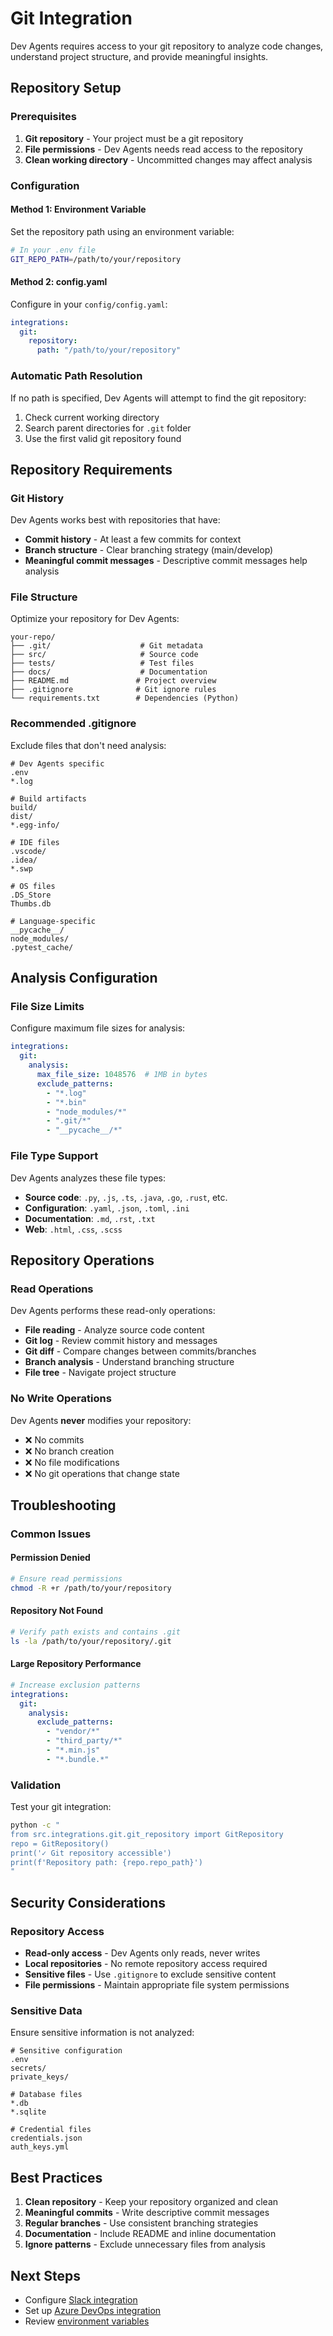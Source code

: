 # Git Integration

Dev Agents requires access to your git repository to analyze code changes, understand project structure, and provide meaningful insights.

## Repository Setup

### Prerequisites

1. **Git repository** - Your project must be a git repository
2. **File permissions** - Dev Agents needs read access to the repository
3. **Clean working directory** - Uncommitted changes may affect analysis

### Configuration

#### Method 1: Environment Variable

Set the repository path using an environment variable:

```bash
# In your .env file
GIT_REPO_PATH=/path/to/your/repository
```

#### Method 2: config.yaml

Configure in your `config/config.yaml`:

```yaml
integrations:
  git:
    repository:
      path: "/path/to/your/repository"
```

### Automatic Path Resolution

If no path is specified, Dev Agents will attempt to find the git repository:

1. Check current working directory
2. Search parent directories for `.git` folder
3. Use the first valid git repository found

## Repository Requirements

### Git History

Dev Agents works best with repositories that have:

- **Commit history** - At least a few commits for context
- **Branch structure** - Clear branching strategy (main/develop)
- **Meaningful commit messages** - Descriptive commit messages help analysis

### File Structure

Optimize your repository for Dev Agents:

```
your-repo/
├── .git/                    # Git metadata
├── src/                     # Source code
├── tests/                   # Test files  
├── docs/                    # Documentation
├── README.md               # Project overview
├── .gitignore              # Git ignore rules
└── requirements.txt        # Dependencies (Python)
```

### Recommended .gitignore

Exclude files that don't need analysis:

```gitignore
# Dev Agents specific
.env
*.log

# Build artifacts
build/
dist/
*.egg-info/

# IDE files
.vscode/
.idea/
*.swp

# OS files
.DS_Store
Thumbs.db

# Language-specific
__pycache__/
node_modules/
.pytest_cache/
```

## Analysis Configuration

### File Size Limits

Configure maximum file sizes for analysis:

```yaml
integrations:
  git:
    analysis:
      max_file_size: 1048576  # 1MB in bytes
      exclude_patterns:
        - "*.log"
        - "*.bin"
        - "node_modules/*"
        - ".git/*"
        - "__pycache__/*"
```

### File Type Support

Dev Agents analyzes these file types:

- **Source code**: `.py`, `.js`, `.ts`, `.java`, `.go`, `.rust`, etc.
- **Configuration**: `.yaml`, `.json`, `.toml`, `.ini`
- **Documentation**: `.md`, `.rst`, `.txt`
- **Web**: `.html`, `.css`, `.scss`

## Repository Operations

### Read Operations

Dev Agents performs these read-only operations:

- **File reading** - Analyze source code content
- **Git log** - Review commit history and messages
- **Git diff** - Compare changes between commits/branches
- **Branch analysis** - Understand branching structure
- **File tree** - Navigate project structure

### No Write Operations

Dev Agents **never** modifies your repository:

- ❌ No commits
- ❌ No branch creation
- ❌ No file modifications
- ❌ No git operations that change state

## Troubleshooting

### Common Issues

#### Permission Denied
```bash
# Ensure read permissions
chmod -R +r /path/to/your/repository
```

#### Repository Not Found
```bash
# Verify path exists and contains .git
ls -la /path/to/your/repository/.git
```

#### Large Repository Performance
```yaml
# Increase exclusion patterns
integrations:
  git:
    analysis:
      exclude_patterns:
        - "vendor/*"
        - "third_party/*"
        - "*.min.js"
        - "*.bundle.*"
```

### Validation

Test your git integration:

```bash
python -c "
from src.integrations.git.git_repository import GitRepository
repo = GitRepository()
print('✓ Git repository accessible')
print(f'Repository path: {repo.repo_path}')
"
```

## Security Considerations

### Repository Access

- **Read-only access** - Dev Agents only reads, never writes
- **Local repositories** - No remote repository access required
- **Sensitive files** - Use `.gitignore` to exclude sensitive content
- **File permissions** - Maintain appropriate file system permissions

### Sensitive Data

Ensure sensitive information is not analyzed:

```gitignore
# Sensitive configuration
.env
secrets/
private_keys/

# Database files
*.db
*.sqlite

# Credential files
credentials.json
auth_keys.yml
```

## Best Practices

1. **Clean repository** - Keep your repository organized and clean
2. **Meaningful commits** - Write descriptive commit messages
3. **Regular branches** - Use consistent branching strategies
4. **Documentation** - Include README and inline documentation
5. **Ignore patterns** - Exclude unnecessary files from analysis

## Next Steps

- Configure [Slack integration](slack.md)
- Set up [Azure DevOps integration](azure-devops.md)
- Review [environment variables](../environment-variables.md)